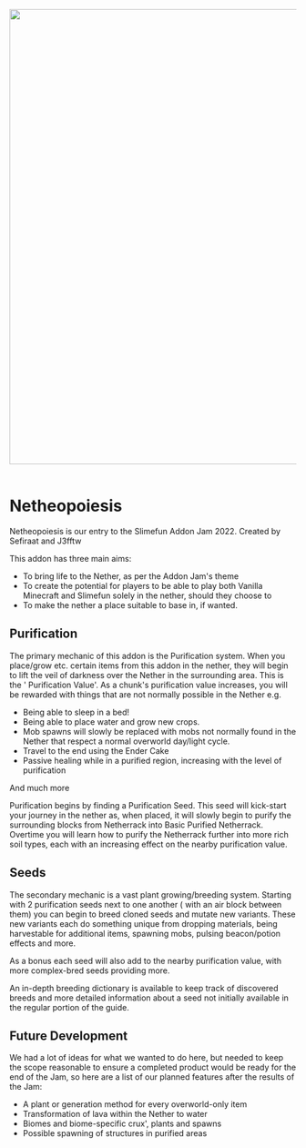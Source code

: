 <p align="center">
<img width="800" src="https://github.com/Sefiraat/Netheopoiesis/blob/master/images/logo/logo.svg"><br><br>
</p>

# Netheopoiesis

Netheopoiesis is our entry to the Slimefun Addon Jam 2022. Created by Sefiraat and J3fftw

This addon has three main aims:

- To bring life to the Nether, as per the Addon Jam's theme
- To create the potential for players to be able to play both Vanilla Minecraft and Slimefun solely in the nether,
  should they choose to
- To make the nether a place suitable to base in, if wanted.

## Purification

The primary mechanic of this addon is the Purification system. When you place/grow etc. certain items from this addon in
the nether, they will begin to lift the veil of darkness over the Nether in the surrounding area. This is the '
Purification Value'. As a chunk's purification value increases, you will be rewarded with things that are not normally
possible in the Nether e.g.

- Being able to sleep in a bed!
- Being able to place water and grow new crops.
- Mob spawns will slowly be replaced with mobs not normally found in the Nether that respect a normal overworld
  day/light cycle.
- Travel to the end using the Ender Cake
- Passive healing while in a purified region, increasing with the level of purification

And much more

Purification begins by finding a Purification Seed. This seed will kick-start your journey in the nether as, when
placed, it will slowly begin to purify the surrounding blocks from Netherrack into Basic Purified Netherrack. Overtime
you will learn how to purify the Netherrack further into more rich soil types, each with an increasing effect on the
nearby purification value.

## Seeds

The secondary mechanic is a vast plant growing/breeding system. Starting with 2 purification seeds next to one another (
with an air block between them) you can begin to breed cloned seeds and mutate new variants. These new variants each do
something unique from dropping materials, being harvestable for additional items, spawning mobs, pulsing beacon/potion
effects and more.

As a bonus each seed will also add to the nearby purification value, with more complex-bred seeds providing more.

An in-depth breeding dictionary is available to keep track of discovered breeds and more detailed information about a
seed not initially available in the regular portion of the guide.

## Future Development

We had a lot of ideas for what we wanted to do here, but needed to keep the scope reasonable to ensure a completed
product would be ready for the end of the Jam, so here are a list of our planned features after the results of the Jam:

- A plant or generation method for every overworld-only item
- Transformation of lava within the Nether to water
- Biomes and biome-specific crux', plants and spawns
- Possible spawning of structures in purified areas
